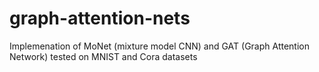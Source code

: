 # graph-attention-nets
Implemenation of MoNet (mixture model CNN) and GAT (Graph Attention Network) tested on MNIST and Cora datasets

